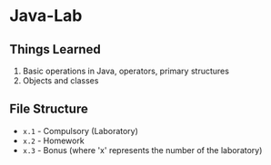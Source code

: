 # Java-Lab

## Things Learned
1. Basic operations in Java, operators, primary structures
2. Objects and classes

## File Structure
- `x.1` - Compulsory (Laboratory)
- `x.2` - Homework
- `x.3` - Bonus
  (where 'x' represents the number of the laboratory)
